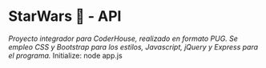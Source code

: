 # StarWars 🚀 - API
_Proyecto integrador para CoderHouse, realizado en formato PUG. Se empleo CSS y Bootstrap para los estilos, Javascript, jQuery y Express para el programa._
Initialize: node app.js
